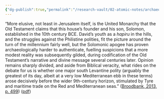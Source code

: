 ```yaml
---
{"dg-publish":true,"permalink":"/research-vault/02-atomic-notes/archaeological-indication-of-a-solomonic-pinnacle-in-ancient-israel-is-fairly-scarce/"}
---
```


“More elusive, not least in Jerusalem itself, is the United Monarchy that the Old Testament claims that this house’s founder and his son, Solomon, established in the 10th century BCE. David’s youth as a *hapiru* in the hills, and the struggles against the Philistine polities, fit the picture around the turn of the millennium fairly well, but the Solomonic apogee has proven archaeologically harder to authenticate, fuelling suspicions that a more modest reality was subsequently gilded, during codification of the Old Testament’s narrative and divine message several centuries later. Opinion remains sharply divided, and aside from Biblical veracity, what rides on the debate for us is whether one major south Levantine polity (arguably the greatest of its day, albeit at a very low Mediterranean ebb in these terms) arose decisively before the wider 9th-century horizon, stimulated by Tyre and maritime trade on the Red and Mediterranean seas.” ([Broodbank, 2013, p. 499](zotero://select/library/items/IR54JIQG)) ([pdf](zotero://open-pdf/library/items/85K7BT2G?page=466&annotation=97RHM9FD))